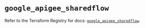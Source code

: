 # `google_apigee_sharedflow`

Refer to the Terraform Registry for docs: [`google_apigee_sharedflow`](https://registry.terraform.io/providers/hashicorp/google-beta/6.14.0/docs/resources/google_apigee_sharedflow).
